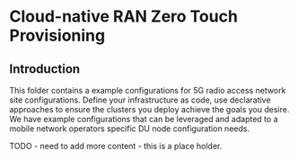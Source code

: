 # Cloud-native RAN Zero Touch Provisioning

## Introduction
This folder contains a example configurations for 5G radio access network site configurations.  Define your infrastructure as code, use declarative approaches to ensure the clusters you deploy achieve the goals you desire.  We have example configurations that can be leveraged and adapted to a mobile network operators specific DU node configuration needs. 

TODO - need to add more content - this is a place holder.
